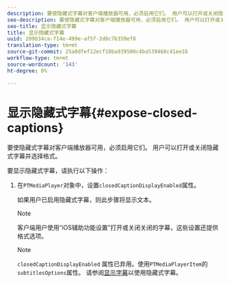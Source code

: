 ```yaml
---
description: 要使隐藏式字幕对客户端播放器可用，必须启用它们。 用户可以打开或关闭隐藏式字幕并选择格式。
seo-description: 要使隐藏式字幕对客户端播放器可用，必须启用它们。 用户可以打开或关闭隐藏式字幕并选择格式。
seo-title: 显示隐藏式字幕
title: 显示隐藏式字幕
uuid: 209b34ca-f14e-499e-af5f-2d8c7b359ef8
translation-type: tm+mt
source-git-commit: 25a0dfef12ecf10ba939500c4ba539468c41ee1b
workflow-type: tm+mt
source-wordcount: '143'
ht-degree: 0%

---
```



# 显示隐藏式字幕{#expose-closed-captions}

要使隐藏式字幕对客户端播放器可用，必须启用它们。 用户可以打开或关闭隐藏式字幕并选择格式。

要显示隐藏式字幕，请执行以下操作：

1. 在`PTMediaPlayer`对象中，设置`closedCaptionDisplayEnabled`属性。

   如果用户已启用隐藏式字幕，则此步骤将显示文本。

   >[!NOTE]
   >
   >客户端用户使用“iOS辅助功能设置”打开或关闭关闭的字幕，这些设置还提供格式选项。

   >[!NOTE]
   >
   >`closedCaptionDisplayEnabled` 属性已弃用。使用`PTMediaPlayerItem`的`subtitlesOptions`属性。 请参阅[显示字幕](../../tvsdk-1.4-for-ios/c-psdk-ios-1.4-closed-captioning-and-subtitles-ios/t-psdk-ios-1.4-subtitles-exposing-ios.md)以使用隐藏式字幕。